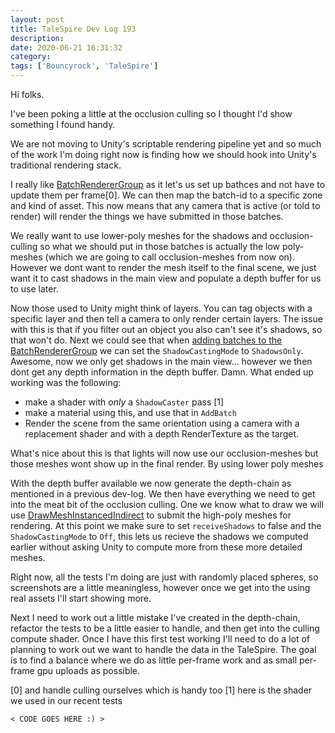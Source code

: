 ```yaml
---
layout: post
title: TaleSpire Dev Log 193
description:
date: 2020-06-21 16:31:32
category:
tags: ['Bouncyrock', 'TaleSpire']
---
```


Hi folks.

I've been poking a little at the occlusion culling so I thought I'd show something I found handy.

We are not moving to Unity's scriptable rendering pipeline yet and so much of the work I'm doing right now is finding how we should hook into Unity's traditional rendering stack.

I really like [BatchRendererGroup](https://docs.unity3d.com/ScriptReference/Rendering.BatchRendererGroup.html) as it let's us set up bathces and not have to update them per frame[0]. We can then map the batch-id to a specific zone and kind of asset. This now means that any camera that is active (or told to render) will render the things we have submitted in those batches. 

We really want to use lower-poly meshes for the shadows and occlusion-culling so what we should put in those batches is actually the low poly-meshes (which we are going to call occlusion-meshes from now on). However we dont want to render the mesh itself to the final scene, we just want it to cast shadows in the main view and populate a depth buffer for us to use later.

Now those used to Unity might think of layers. You can tag objects with a specific layer and then tell a camera to only render certain layers. The issue with this is that if you filter out an object you also can't see it's shadows, so that won't do. Next we could see that when [adding batches to the BatchRendererGroup](https://docs.unity3d.com/ScriptReference/Rendering.BatchRendererGroup.AddBatch.html) we can set the `ShadowCastingMode` to `ShadowsOnly`. Awesome, now we only get shadows in the main view… however we then dont get any depth information in the depth buffer. Damn. What ended up working was the following:

- make a shader with *only* a `ShadowCaster` pass [1]
- make a material using this, and use that in `AddBatch`
- Render the scene from the same orientation using a camera with a replacement shader and with a depth RenderTexture as the target.

What's nice about this is that lights will now use our occlusion-meshes but those meshes wont show up in the final render. By using lower poly meshes 

With the depth buffer available we now generate the depth-chain as mentioned in a previous dev-log. We then have everything we need to get into the meat bit of the occlusion culling. One we know what to draw we will use [DrawMeshInstancedIndirect](https://docs.unity3d.com/ScriptReference/Graphics.DrawMeshInstancedIndirect.html) to submit the high-poly meshes for rendering. At this point we make sure to set `receiveShadows` to false and the `ShadowCastingMode` to `Off`, this lets us recieve the shadows we computed earlier without asking Unity to compute more from these more detailed meshes.

Right now, all the tests I'm doing are just with randomly placed spheres, so screenshots are a little meaningless, however once we get into the using real assets I'll start showing more.

Next I need to work out a little mistake I've created in the depth-chain, refactor the tests to be a little easier to handle, and then get into the culling compute shader. Once I have this first test working I'll need to do a lot of planning to work out we want to handle the data in the TaleSpire. The goal is to find a balance where we do as little per-frame work and as small per-frame gpu uploads as possible.


[0] and handle culling ourselves which is handy too
[1] here is the shader we used in our recent tests

```
< CODΕ GOES HERE :) >
```

